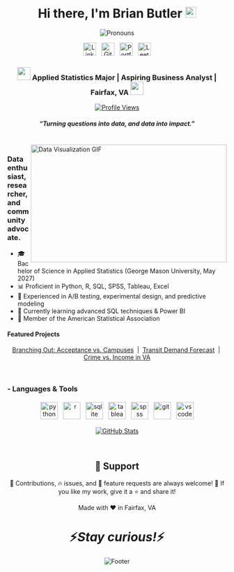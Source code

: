 <div align="center">
  <h1>Hi there, I'm Brian Butler <img src="https://media.giphy.com/media/hvRJCLFzcasrR4ia7z/giphy.gif" width="25px" /></h1>
  <img src="https://pronoun.cyou/x/y?subject=He&object=Him&height=20" alt="Pronouns" />
</div>

<p align="center">
  <a href="https://www.linkedin.com/in/YOUR-LINKEDIN"><img height="30" src="https://raw.githubusercontent.com/Ban-Brian/Ban-Brian/master/linkedin.png" alt="LinkedIn" /></a>&nbsp;&nbsp;
  <a href="https://github.com/Ban-Brian"><img height="30" src="https://raw.githubusercontent.com/Ban-Brian/Ban-Brian/master/github.png" alt="GitHub" /></a>&nbsp;&nbsp;
  <a href="https://ban-brian.github.io"><img height="30" src="https://raw.githubusercontent.com/Ban-Brian/Ban-Brian/master/portfolio.png" alt="Portfolio" /></a>&nbsp;&nbsp;
  <a href="https://leetcode.com/YOUR-USERNAME"><img height="30" src="https://raw.githubusercontent.com/Ban-Brian/Ban-Brian/master/leetcode.png" alt="LeetCode" /></a>
</p>

<div align="center">
  <h3><img src="https://media.giphy.com/media/WUlplcMpOCEmTGBtBW/giphy.gif" width="30" /> Applied Statistics Major | Aspiring Business Analyst | Fairfax, VA <img src="https://media.giphy.com/media/WUlplcMpOCEmTGBtBW/giphy.gif" width="30" /></h3>
</div>

<p align="center">
  <a href="https://komarev.com/ghpvc/?username=Ban-Brian"><img alt="Profile Views" src="https://komarev.com/ghpvc/?username=Ban-Brian&style=flat-square" /></a>
</p>

<h5 align="center">
  <i>“Turning questions into data, and data into impact.”</i>
</h5>

<br />
<img align="right" height="270px" width="450px" alt="Data Visualization GIF" src="https://media.giphy.com/media/3o6Zt481isNVuQI1l6/giphy.gif" />
<p align="center">
  <h3>Data enthusiast, researcher, and community advocate.</h3>
</p>

- 🎓 Bachelor of Science in Applied Statistics (George Mason University, May 2027)  
- 📊 Proficient in Python, R, SQL, SPSS, Tableau, Excel  
- 🔬 Experienced in A/B testing, experimental design, and predictive modeling  
- 🌱 Currently learning advanced SQL techniques & Power BI  
- 🤝 Member of the American Statistical Association  

<p align="center">
  <h4>Featured Projects</h4>
</p>

<p align="center">
  <a href="https://github.com/Ban-Brian/branching-acceptance">Branching Out: Acceptance vs. Campuses</a> &nbsp;|&nbsp;
  <a href="https://github.com/Ban-Brian/transit-forecast">Transit Demand Forecast</a> &nbsp;|&nbsp;
  <a href="https://github.com/Ban-Brian/va-crime-income">Crime vs. Income in VA</a>
</p>

<br />

### - Languages & Tools

<p align="center">
  <img src="https://raw.githubusercontent.com/DevIcon/devicon/master/icons/python/python-original.svg" alt="python" width="40" height="40" style="margin: 4px;" />
  <img src="https://raw.githubusercontent.com/DevIcon/devicon/master/icons/r/r-original.svg" alt="r" width="40" height="40" style="margin: 4px;" />
  <img src="https://raw.githubusercontent.com/DevIcon/devicon/master/icons/sqlite/sqlite-original.svg" alt="sqlite" width="40" height="40" style="margin: 4px;" />
  <img src="https://raw.githubusercontent.com/DevIcon/devicon/master/icons/tableau/tableau-original.svg" alt="tableau" width="40" height="40" style="margin: 4px;" />
  <img src="https://raw.githubusercontent.com/DevIcon/devicon/master/icons/ibm/ibm-original.svg" alt="spss" width="40" height="40" style="margin: 4px;" />
  <img src="https://raw.githubusercontent.com/DevIcon/devicon/master/icons/git/git-original.svg" alt="git" width="40" height="40" style="margin: 4px;" />
  <img src="https://raw.githubusercontent.com/DevIcon/devicon/master/icons/vscode/vscode-original.svg" alt="vscode" width="40" height="40" style="margin: 4px;" />
</p>

<p align="center">
  <a href="https://github.com/anuraghazra/github-readme-stats">
    <img src="https://github-readme-stats.vercel.app/api?username=Ban-Brian&show_icons=true&theme=radical" alt="GitHub Stats" />
  </a>
</p>

<br />

<h2 align="center">🤝 Support</h2>

<p align="center">
  🎀 Contributions, 🔥 issues, and 🥮 feature requests are always welcome!  
  💙 If you like my work, give it a ⭐ and share it!
</p>

<p align="center">Made with ❤️ in Fairfax, VA</p>

<h1 align="center">⚡️<i>Stay curious!</i>⚡️</h1>

<p align="center">
  <img src="https://raw.githubusercontent.com/Ban-Brian/Ban-Brian/master/Bottom.svg" alt="Footer" />
</p>
